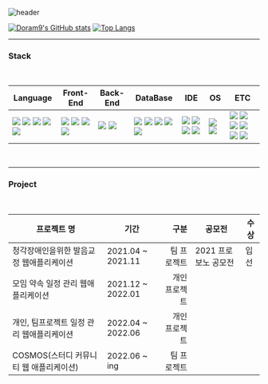 ![header](https://capsule-render.vercel.app/api?type=waving&color=6667AB&height=200&section=header&text=Welcome!&desc=to%20Doram9%'s%20github&fontSize=60&fontAlign=30&fontAlignY=42&descAlign=36)


[![Doram9's GitHub stats](https://github-readme-stats.vercel.app/api?username=Doram9)](https://github.com/Doram9/github-readme-stats)
[![Top Langs](https://github-readme-stats.vercel.app/api/top-langs/?username=Doram9&layout=compact)](https://github.com/Doram9/github-readme-stats)
<hr>

### Stack
<br>

|Language|Front-End|Back-End|DataBase|IDE|OS|ETC|
|---|---|---|---|---|---|---|
|<!--언어시작--><img src="https://img.shields.io/badge/Java-F80000?style=flat-square&logoColor=FFFFFF"/> <img src="https://img.shields.io/badge/JavaScript-F7DF1E?style=flat-square&logo=JavaScript&logoColor=FFFFFF"/> <img src="https://img.shields.io/badge/C++-00599C?style=flat-square&logo=C++&logoColor=FFFFFF"/> <img src="https://img.shields.io/badge/Python-3776AB?style=flat-square&logo=Python&logoColor=FFFFFF"/> <img src="https://img.shields.io/badge/R-276DC3?style=flat-square&logo=R&logoColor=FFFFFF"/><!--언어끝-->|<!--프론트엔드시작--><img src="https://img.shields.io/badge/HTML5-E34F26?style=flat-square&logo=HTML5&logoColor=FFFFFF"/> <img src="https://img.shields.io/badge/CSS3-1572B6?style=flat-square&logo=CSS3&logoColor=FFFFFF"/> <img src="https://img.shields.io/badge/jQuery-0769AD?style=flat-square&logo=jQuery&logoColor=FFFFFF"/> <img src="https://img.shields.io/badge/Ajax-50BCDF?style=flat-square&logoColor=FFFFFF"/><!--프론트엔드끝-->|<!--백엔드시작--><img src="https://img.shields.io/badge/Spring Boot-6DB33F?style=flat-square&logo=Spring Boot&logoColor=FFFFFF"/> <img src="https://img.shields.io/badge/Node.js-339933?style=flat-square&logo=Node.js&logoColor=FFFFFF"/><!--백엔드끝-->|<!--데이터베이스시작--><img src="https://img.shields.io/badge/Oracle-F80000?style=flat-square&logo=Oracle&logoColor=FFFFFF"/> <img src="https://img.shields.io/badge/MariaDB-003545?style=flat-square&logo=MariaDB&logoColor=FFFFFF"/> <img src="https://img.shields.io/badge/MongoDB-47A248?style=flat-square&logo=MongoDB&logoColor=FFFFFF"/> <img src="https://img.shields.io/badge/Redis-DC382D?style=flat-square&logo=Redis&logoColor=FFFFFF"/> <img src="https://img.shields.io/badge/Apache Hadoop-66CCFF?style=flat-square&logo=ApacheHadoop&logoColor=FFFFFF"/><!--데이터베이스끝-->|<!--IDE시작--><img src="https://img.shields.io/badge/IntelliJ IDEA-000000?style=flat-square&logo=IntelliJIDEA&logoColor=FFFFFF"/> <img src="https://img.shields.io/badge/Eclipse IDE-2C2255?style=flat-square&logo=EclipseIDE&logoColor=FFFFFF"/> <img src="https://img.shields.io/badge/Atom-66595C?style=flat-square&logo=Atom&logoColor=FFFFFF"/> <img src="https://img.shields.io/badge/Visual Studio-5C2D91?style=flat-square&logo=VisualStudio&logoColor=FFFFFF"/><!--IDE끝-->|<!--운영체제시작--><img src="https://img.shields.io/badge/CentOS-262577?style=flat-square&logo=CentOS&logoColor=FFFFFF"/> <img src="https://img.shields.io/badge/Ubuntu-E95420?style=flat-square&logo=Ubuntu&logoColor=FFFFFF"/><!--운영체제끝-->|<!--기타등등시작--><img src="https://img.shields.io/badge/Socket.io-010101?style=flat-square&logo=Socket.io&logoColor=FFFFFF"/> <img src="https://img.shields.io/badge/Gradle-02303A?style=flat-square&logo=Gradle&logoColor=FFFFFF"/> <img src="https://img.shields.io/badge/Amazon EC2-FF9900?style=flat-square&logo=AmazonEC2&logoColor=FFFFFF"/> <img src="https://img.shields.io/badge/Apache Maven-C71A36?style=flat-square&logo=ApacheMaven&logoColor=FFFFFF"/> <img src="https://img.shields.io/badge/Apache Tomcat-F8DC75?style=flat-square&logo=ApacheTomcat&logoColor=FFFFFF"/> <img src="https://img.shields.io/badge/Spring Security-6DB33F?style=flat-square&logo=Spring Security&logoColor=FFFFFF"/> <!--기타등등끝-->|
<br>
<hr>

### Project
<br>

|프로젝트 명|기간|구분|공모전|수상|
|---|---|---:|---|---|
|청각장애인을위한 발음교정 웹애플리케이션|2021.04 ~ 2021.11|팀 프로젝트|2021 프로보노 공모전|입선|
|모임 약속 일정 관리 웹애플리케이션|2021.12 ~ 2022.01|개인 프로젝트|||
|개인, 팀프로젝트 일정 관리 웹애플리케이션|2022.04 ~ 2022.06|개인 프로젝트|||
|COSMOS(스터디 커뮤니티 웹 애플리케이션)|2022.06 ~ ing|팀 프로젝트|||

